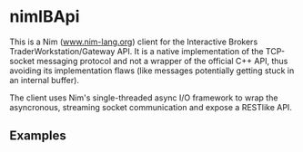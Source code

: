 # nimIBApi
This is a Nim (www.nim-lang.org) client for the Interactive Brokers TraderWorkstation/Gateway API. It is a native implementation of the TCP-socket messaging protocol and not a wrapper of the official C++ API, thus avoiding its implementation flaws (like messages potentially getting stuck in an internal buffer).

The client uses Nim's single-threaded async I/O framework to wrap the asyncronous, streaming socket communication and expose a RESTlike API.

## Examples


